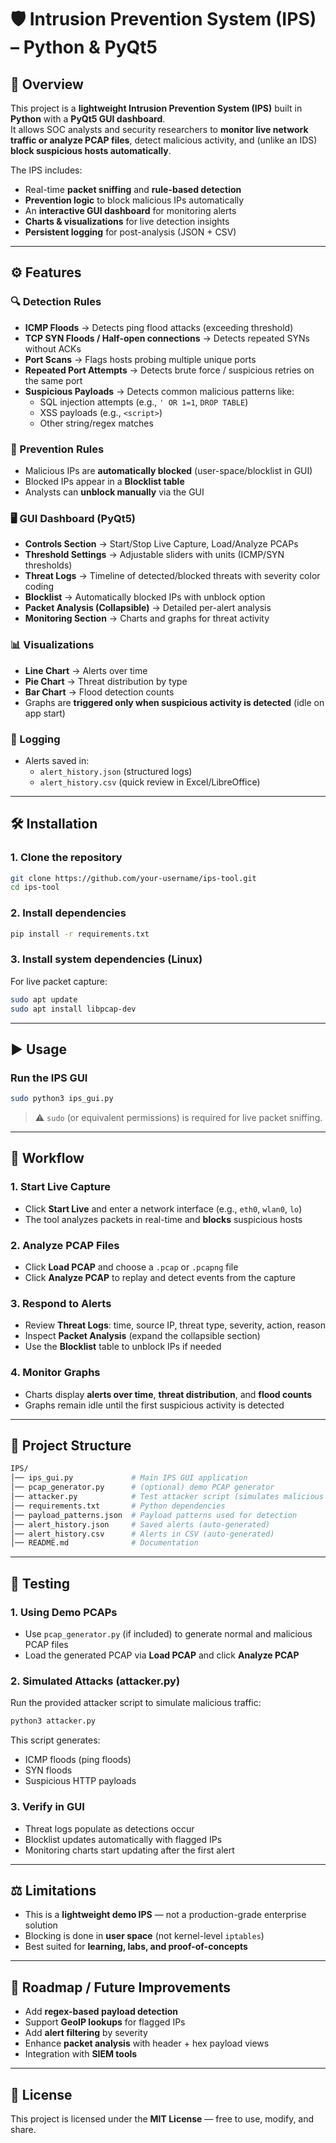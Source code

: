 # 🛡️ Intrusion Prevention System (IPS) – Python & PyQt5

## 📌 Overview
This project is a **lightweight Intrusion Prevention System (IPS)** built in **Python** with a **PyQt5 GUI dashboard**.  
It allows SOC analysts and security researchers to **monitor live network traffic or analyze PCAP files**, detect malicious activity, and (unlike an IDS) **block suspicious hosts automatically**.

The IPS includes:
- Real-time **packet sniffing** and **rule-based detection**
- **Prevention logic** to block malicious IPs automatically
- An **interactive GUI dashboard** for monitoring alerts
- **Charts & visualizations** for live detection insights
- **Persistent logging** for post-analysis (JSON + CSV)

---

## ⚙️ Features

### 🔍 Detection Rules
- **ICMP Floods** → Detects ping flood attacks (exceeding threshold)  
- **TCP SYN Floods / Half-open connections** → Detects repeated SYNs without ACKs  
- **Port Scans** → Flags hosts probing multiple unique ports  
- **Repeated Port Attempts** → Detects brute force / suspicious retries on the same port  
- **Suspicious Payloads** → Detects common malicious patterns like:
  - SQL injection attempts (e.g., `' OR 1=1`, `DROP TABLE`)  
  - XSS payloads (e.g., `<script>`)  
  - Other string/regex matches  

### 🚫 Prevention Rules
- Malicious IPs are **automatically blocked** (user-space/blocklist in GUI)  
- Blocked IPs appear in a **Blocklist table**  
- Analysts can **unblock manually** via the GUI  

### 🖥️ GUI Dashboard (PyQt5)
- **Controls Section** → Start/Stop Live Capture, Load/Analyze PCAPs  
- **Threshold Settings** → Adjustable sliders with units (ICMP/SYN thresholds)  
- **Threat Logs** → Timeline of detected/blocked threats with severity color coding  
- **Blocklist** → Automatically blocked IPs with unblock option  
- **Packet Analysis (Collapsible)** → Detailed per-alert analysis  
- **Monitoring Section** → Charts and graphs for threat activity  

### 📊 Visualizations
- **Line Chart** → Alerts over time  
- **Pie Chart** → Threat distribution by type  
- **Bar Chart** → Flood detection counts  
- Graphs are **triggered only when suspicious activity is detected** (idle on app start)  

### 📝 Logging
- Alerts saved in:
  - `alert_history.json` (structured logs)  
  - `alert_history.csv` (quick review in Excel/LibreOffice)  

---

## 🛠️ Installation

### 1. Clone the repository
```bash
git clone https://github.com/your-username/ips-tool.git
cd ips-tool
```

### 2. Install dependencies

```bash
pip install -r requirements.txt
```

### 3. Install system dependencies (Linux)

For live packet capture:

```bash
sudo apt update
sudo apt install libpcap-dev
```

---

## ▶️ Usage

### Run the IPS GUI

```bash
sudo python3 ips_gui.py
```

> ⚠️ `sudo` (or equivalent permissions) is required for live packet sniffing.

---

## 🔄 Workflow

### 1. Start Live Capture

* Click **Start Live** and enter a network interface (e.g., `eth0`, `wlan0`, `lo`)
* The tool analyzes packets in real-time and **blocks** suspicious hosts

### 2. Analyze PCAP Files

* Click **Load PCAP** and choose a `.pcap` or `.pcapng` file
* Click **Analyze PCAP** to replay and detect events from the capture

### 3. Respond to Alerts

* Review **Threat Logs**: time, source IP, threat type, severity, action, reason
* Inspect **Packet Analysis** (expand the collapsible section)
* Use the **Blocklist** table to unblock IPs if needed

### 4. Monitor Graphs

* Charts display **alerts over time**, **threat distribution**, and **flood counts**
* Graphs remain idle until the first suspicious activity is detected

---

## 📂 Project Structure

```bash
IPS/
│── ips_gui.py             # Main IPS GUI application
│── pcap_generator.py      # (optional) demo PCAP generator
│── attacker.py            # Test attacker script (simulates malicious traffic)
│── requirements.txt       # Python dependencies
│── payload_patterns.json  # Payload patterns used for detection
│── alert_history.json     # Saved alerts (auto-generated)
│── alert_history.csv      # Alerts in CSV (auto-generated)
│── README.md              # Documentation
```

---

## 🧪 Testing

### 1. Using Demo PCAPs

* Use `pcap_generator.py` (if included) to generate normal and malicious PCAP files
* Load the generated PCAP via **Load PCAP** and click **Analyze PCAP**

### 2. Simulated Attacks (attacker.py)

Run the provided attacker script to simulate malicious traffic:

```bash
python3 attacker.py
```

This script generates:

* ICMP floods (ping floods)
* SYN floods
* Suspicious HTTP payloads

### 3. Verify in GUI

* Threat logs populate as detections occur
* Blocklist updates automatically with flagged IPs
* Monitoring charts start updating after the first alert

---

## ⚖️ Limitations

* This is a **lightweight demo IPS** — not a production-grade enterprise solution
* Blocking is done in **user space** (not kernel-level `iptables`)
* Best suited for **learning, labs, and proof-of-concepts**

---

## 🚀 Roadmap / Future Improvements

* Add **regex-based payload detection**
* Support **GeoIP lookups** for flagged IPs
* Add **alert filtering** by severity
* Enhance **packet analysis** with header + hex payload views
* Integration with **SIEM tools**

---

## 📜 License

This project is licensed under the **MIT License** — free to use, modify, and share.
